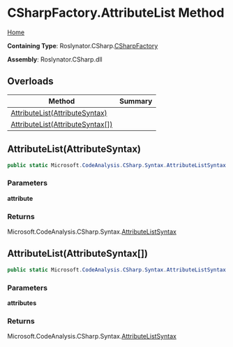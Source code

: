 # CSharpFactory\.AttributeList Method

[Home](../../../../README.md)

**Containing Type**: Roslynator\.CSharp\.[CSharpFactory](../README.md)

**Assembly**: Roslynator\.CSharp\.dll

## Overloads

| Method | Summary |
| ------ | ------- |
| [AttributeList(AttributeSyntax)](#Roslynator_CSharp_CSharpFactory_AttributeList_Microsoft_CodeAnalysis_CSharp_Syntax_AttributeSyntax_) | |
| [AttributeList(AttributeSyntax\[\])](#Roslynator_CSharp_CSharpFactory_AttributeList_Microsoft_CodeAnalysis_CSharp_Syntax_AttributeSyntax___) | |

## AttributeList\(AttributeSyntax\) <a name="Roslynator_CSharp_CSharpFactory_AttributeList_Microsoft_CodeAnalysis_CSharp_Syntax_AttributeSyntax_"></a>

```csharp
public static Microsoft.CodeAnalysis.CSharp.Syntax.AttributeListSyntax AttributeList(Microsoft.CodeAnalysis.CSharp.Syntax.AttributeSyntax attribute)
```

### Parameters

**attribute**

### Returns

Microsoft\.CodeAnalysis\.CSharp\.Syntax\.[AttributeListSyntax](https://docs.microsoft.com/en-us/dotnet/api/microsoft.codeanalysis.csharp.syntax.attributelistsyntax)

## AttributeList\(AttributeSyntax\[\]\) <a name="Roslynator_CSharp_CSharpFactory_AttributeList_Microsoft_CodeAnalysis_CSharp_Syntax_AttributeSyntax___"></a>

```csharp
public static Microsoft.CodeAnalysis.CSharp.Syntax.AttributeListSyntax AttributeList(params Microsoft.CodeAnalysis.CSharp.Syntax.AttributeSyntax[] attributes)
```

### Parameters

**attributes**

### Returns

Microsoft\.CodeAnalysis\.CSharp\.Syntax\.[AttributeListSyntax](https://docs.microsoft.com/en-us/dotnet/api/microsoft.codeanalysis.csharp.syntax.attributelistsyntax)

